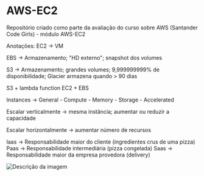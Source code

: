 # AWS-EC2
Repositório criado como parte da avaliação do curso sobre AWS (Santander Code Girls) - módulo AWS-EC2

Anotações:
EC2 -> VM

EBS -> Armazenamento; "HD externo"; snapshot dos volumes

S3 -> Armazenamento; grandes volumes; 9,999999999% de disponibilidade; Glacier armazena quando > 90 dias

S3 + lambda function
EC2 + EBS

Instances -> General - Compute - Memory - Storage - Accelerated

Escalar verticalmente -> mesma instância; aumentar ou reduzir a capacidade

Escalar horizontalmente -> aumentar número de recursos

Iaas -> Responsabilidade maior do cliente (ingredientes crus de uma pizza)
Paas -> Responsabilidade intermediária (pizza congelada)
Saas -> Responsabilidade maior da empresa provedora (delivery)

![Descrição da imagem](./imagens/ec2-ebs.png)
